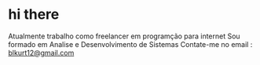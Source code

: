 #  hi there 
Atualmente trabalho como freelancer em programção para internet 
Sou formado em Analise e Desenvolvimento de Sistemas
Contate-me no  email : blkurt12@gmail.com
